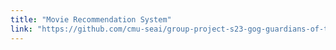 ```yaml
---
title: "Movie Recommendation System"
link: "https://github.com/cmu-seai/group-project-s23-gog-guardians-of-the-gradients"
---
```


